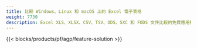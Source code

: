 ```yaml
---
title: 比較 Windows、Linux 和 macOS 上的 Excel 電子表格
weight: 7730
description: Excel XLS、XLSX、CSV、TSV、ODS、SXC 和 FODS 文件比較的免費應用程序和 API
---
```

{{< blocks/products/pf/agp/feature-solution >}} 

